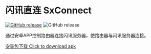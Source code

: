 闪讯直连 SxConnect
==============
[![GitHub release](https://img.shields.io/github/release/nbucedog/SxConnect.svg)](https://github.com/nbucedog/SxConnect/releases)
![GitHub release](https://img.shields.io/badge/Platform-Android-brightgreen.svg)

通过安卓APP控制路由器连接闪讯服务器，使路由器与闪讯服务器连接。

[安装包下载 Click to download apk](https://github.com/nbucedog/SxConnect/releases)
